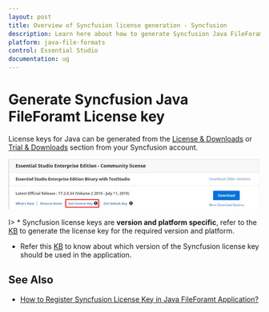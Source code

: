 ```yaml
---
layout: post
title: Overview of Syncfusion license generation - Syncfusion
description: Learn here about how to generate Syncfusion Java FileForamt license key for syncfusion Java FileForamt application for license validation.
platform: java-file-formats
control: Essential Studio
documentation: ug
---
```


# Generate Syncfusion Java FileForamt License key

License keys for Java can be generated from the [License & Downloads](https://syncfusion.com/account/downloads) or [Trial & Downloads](https://www.syncfusion.com/account/manage-trials/downloads) section from your Syncfusion account. 

![Get License Key](licensing-images/generate-license.png)

I> * Syncfusion license keys are **version and platform specific**, refer to the [KB](https://www.syncfusion.com/kb/8976/how-to-generate-license-key-for-licensed-products) to generate the license key for the required version and platform.
* Refer this [KB](https://www.syncfusion.com/kb/8951/which-version-syncfusion-license-key-should-i-use-in-my-application) to know about which version of the Syncfusion license key should be used in the application.


## See Also

* [How to Register Syncfusion License Key in Java FileForamt Application?](https://help.syncfusion.com/java-file-formats/licensing/registering-license-keys)